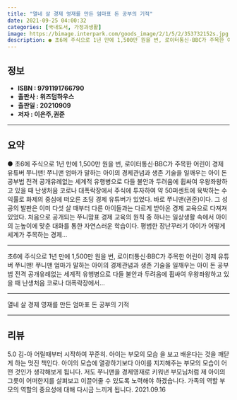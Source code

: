```yaml
---
title: "열네 살 경제 영재를 만든 엄마표 돈 공부의 기적"
date: 2021-09-25 04:00:32
categories: [국내도서, 가정과생활]
image: https://bimage.interpark.com/goods_image/2/1/5/2/353732152s.jpg
description: ● 초6에 주식으로 1년 만에 1,500만 원을 번, 로이터통신·BBC가 주목한 어린이 경제 유튜버 쭈니맨! 쭈니맨 엄마가 말하는 아이의 경제관념과 생존 기술을 일깨우는 아이 돈 공부법 전격 공개유례없는 세계적 유행병으로 다들 불안과 두려움에 휩싸여 우왕좌왕하고 있을 때 난생처음 코로
---
```


## **정보**

- **ISBN : 9791191766790**
- **출판사 : 위즈덤하우스**
- **출판일 : 20210909**
- **저자 : 이은주,권준**

------



## **요약**

●  초6에 주식으로 1년 만에 1,500만 원을 번, 로이터통신·BBC가 주목한 어린이 경제 유튜버 쭈니맨! 쭈니맨 엄마가 말하는 아이의 경제관념과 생존 기술을 일깨우는 아이 돈 공부법 전격 공개유례없는 세계적 유행병으로 다들 불안과 두려움에 휩싸여 우왕좌왕하고 있을 때 난생처음 코로나 대폭락장에서 주식에 투자하여 약 50퍼센트에 육박하는 수익률로 화제의 중심에 떠오른 초딩 경제 유튜버가 있었다. 바로 쭈니맨(권준)이다. 그 성공의 발판은 이미 다섯 살 때부터 다른 아이들과는 다르게 받아온 경제 교육으로 다져져 있었다. 처음으로 공개되는 쭈니맘표 경제 교육의 원칙 중 하나는 일상생활 속에서 아이의 눈높이에 맞춘 대화를 통한 자연스러운 학습이다. 평범한 장난꾸러기 아이가 어떻게 세계가 주목하는 경제...

------

초6에 주식으로 1년 만에 1,500만 원을 번, 로이터통신·BBC가 주목한 어린이 경제 유튜버 쭈니맨! 쭈니맨 엄마가 말하는 아이의 경제관념과 생존 기술을 일깨우는 아이 돈 공부법 전격 공개유례없는 세계적 유행병으로 다들 불안과 두려움에 휩싸여 우왕좌왕하고 있을 때 난생처음 코로나 대폭락장에서... 

------


열네 살 경제 영재를 만든 엄마표 돈 공부의 기적 

------


## **리뷰** 

5.0 김-아 어릴때부터 시작하여 꾸준히. 아이는 부모의 모습
을 보고 배운다는 것을 깨닫게 하는 멋진 책인다. 아이의 모습에 열광하기보다 아이를 지지해주는 부모의 모습이 어떤 것인가 생각해보게 됩니다. 저도 쭈니맨을 경제영재로 키워낸 부모님처럼 제 아이의 그릇이 어떠한지를 살펴보고 이끌어줄 수 있도록 노력해야 하겠습니다. 가족의 역할 부모의 역할의 중요성에 대해 다시금 느끼게 됩니다. 2021.09.16 <br/>